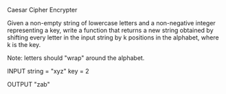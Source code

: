 Caesar Cipher Encrypter

Given a non-empty string of lowercase letters and a non-negative integer representing a key, write a function that returns a new string obtained by shifting every letter in the input string by k positions in the alphabet, where k is the key.

Note: letters should "wrap" around the alphabet.

INPUT
string = "xyz"
key = 2

OUTPUT
"zab"
